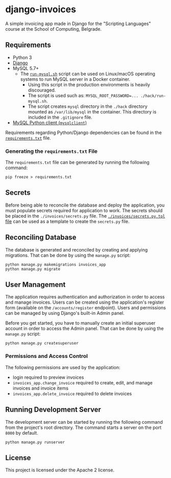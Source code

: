 # django-invoices

A simple invoicing app made in Django for the "Scripting Languages" course at the School of Computing, Belgrade.

## Requirements

* Python 3
* [Django][django]
* MySQL 5.7+
  * The [`run-mysql.sh`][run-mysql] script can be used on Linux/macOS operating systems to run MySQL server in a
    Docker container.
    * Using this script in the production environments is heavily discouraged.
    * The script is used such as: `MYSQL_ROOT_PASSWORD=... ./hack/run-mysql.sh`.
    * The script creates `mysql` directory in the `./hack` directory mounted as `/var/lib/mysql` in the container. This
      directory is included in the `.gitignore` file.
* [MySQL Python client (`mysqlclient`)][mysqlclient]

Requirements regarding Python/Django dependencies can be found in the [`requirements.txt`][requirements] file.

### Generating the `requirements.txt` File

The `requirements.txt` file can be generated by running the following command:

```shell
pip freeze > requirements.txt
```

## Secrets

Before being able to reconcile the database and deploy the application, you must populate secrets required for
application to work. The secrets should be placed in the `./invoices/secrets.py` file.
The [`./invoices/secrets.py.tpl` file][secrets-tpl] can be used as a template to create the `secrets.py` file.

## Reconciling Database

The database is generated and reconciled by creating and applying migrations. That can be done by using the `manage.py`
script:

```shell
python manage.py makemigrations invoices_app
python manage.py migrate
```

## User Management

The application requires authentication and authorization in order to access and manage invoices. Users can be created
using the application's register form (available on the `/accounts/register` endpoint). Users and permissions can be
managed by using Django's built-in Admin panel.

Before you get started, you have to manually create an initial superuser account in order to access the Admin panel.
That can be done by using the `manage.py` script:

```shell
python manage.py createsuperuser
```

### Permissions and Access Control

The following permissions are used by the application:

* login required to preview invoices
* `invoices_app.change_invoice` required to create, edit, and manage invoices and invoice items
* `invoices_app.delete_invoice` required to delete invoices

## Running Development Server

The development server can be started by running the following command from the project's root directory. The command
starts a server on the port `8000` by default.

```shell
python manage.py runserver
```

## License

This project is licensed under the Apache 2 license.

[django]: https://docs.djangoproject.com/en/3.1/topics/install/
[run-mysql]: hack/run-mysql.sh
[mysqlclient]: https://pypi.org/project/mysqlclient/
[requirements]: ./requirements.txt
[secrets-tpl]: ./invoices/secrets.py.tpl
